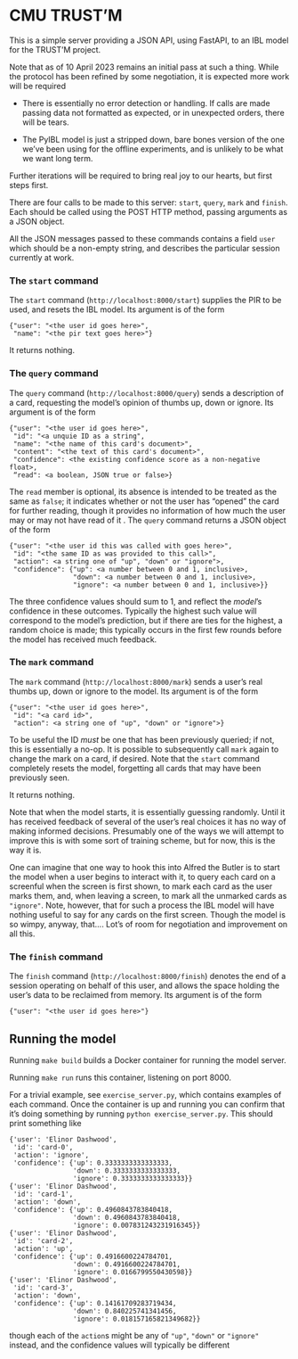 # CMU TRUST’M

This is a simple server providing a JSON API, using FastAPI, to an IBL model for the TRUST’M project.

Note that as of 10 April 2023 remains an initial pass at such a thing. While the protocol has
been refined by some negotiation, it is expected more work will be required

- There is essentially no error detection or handling. If calls are made passing data not
  formatted as expected, or in unexpected orders, there will be tears.

- The PyIBL model is just a stripped down, bare bones version of the one we’ve been using
  for the offline experiments, and is unlikely to be what we want long term.

Further iterations will be required to bring real joy to our hearts, but first steps first.

There are four calls to be made to this server: `start`, `query`, `mark` and `finish`. Each should be called
using the POST HTTP method, passing arguments as a JSON object.

All the JSON messages passed to these commands contains a field `user` which should be a non-empty string,
and describes the particular session currently at work.

### The `start` command

The `start` command (`http://localhost:8000/start`) supplies the PIR to be used, and resets the IBL model.
Its argument is of the form

    {"user": "<the user id goes here>",
     "name": "<the pir text goes here>"}

It returns nothing.

### The `query` command

The `query` command (`http://localhost:8000/query`) sends a description of a card, requesting the model’s
opinion of thumbs up, down or ignore. Its argument is of the form

    {"user": "<the user id goes here>",
     "id": "<a unquie ID as a string",
     "name": "<the name of this card's document>",
     "content": "<the text of this card's document>",
     "confidence": <the existing confidence score as a non-negative float>,
     “read": <a boolean, JSON true or false>}

The `read` member is optional, its absence is intended to be treated as the same as `false`;
it indicates whether or not the user has “opened” the card for further reading, though it provides
no information of how much the user may or may not have read of it
.
The `query` command returns a JSON object of the form

    {"user": "<the user id this was called with goes here>",
     "id": "<the same ID as was provided to this call>",
     "action": <a string one of "up", "down" or "ignore">,
     "confidence": {"up": <a number between 0 and 1, inclusive>,
                    "down": <a number between 0 and 1, inclusive>,
                    "ignore": <a number between 0 and 1, inclusive>}}

The three confidence values should sum to 1, and reflect the *model*’s confidence in these outcomes.
Typically the highest such value will correspond to the model’s prediction, but if there are ties
for the highest, a random choice is made; this typically occurs in the first few rounds before
the model has received much feedback.

### The `mark` command

The `mark` command (`http://localhost:8000/mark`) sends a user’s real thumbs up, down or ignore to the model.
Its argument is of the form

    {"user": "<the user id goes here>",
     "id": "<a card id>",
     "action": <a string one of "up", "down" or "ignore">}

To be useful the ID *must* be one that has been previously queried; if not, this is essentially a no-op.
It is possible to subsequently call `mark` again to change the mark on a card, if desired.
Note that the `start` command completely resets the model, forgetting all cards that may have been
previously seen.

It returns nothing.

Note that when the model starts, it is essentially guessing randomly. Until it has received feedback
of several of the user’s real choices it has no way of making informed decisions. Presumably one of
the ways we will attempt to improve this is with some sort of training scheme, but for now, this is
the way it is.

One can imagine that one way to hook this into Alfred the Butler is to start the model when a
user begins to interact with it, to query each card on a screenful when the screen is first shown,
to mark each card as the user marks them, and, when leaving a screen, to mark all the unmarked cards
as `"ignore"`. Note, however, that for such a process the IBL model will have nothing useful to say
for any cards on the first screen. Though the model is so wimpy, anyway, that.... Lot’s of room
for negotiation and improvement on all this.

### The `finish` command

The `finish` command (`http://localhost:8000/finish`) denotes the end of a session operating on
behalf of this user, and allows the space holding the user’s data to be reclaimed from memory.
Its argument is of the form

    {"user": "<the user id goes here>"}


## Running the model

Running `make build` builds a Docker container for running the model server.

Running `make run` runs this container, listening on port 8000.

For a trivial example, see `exercise_server.py`, which contains examples of each command.
Once the container is up and running you can confirm that it’s doing something by running
`python exercise_server.py`. This should print something like

    {'user': 'Elinor Dashwood',
     'id': 'card-0',
     'action': 'ignore',
     'confidence': {'up': 0.3333333333333333,
                    'down': 0.3333333333333333,
                    'ignore': 0.3333333333333333}}
    {'user': 'Elinor Dashwood',
     'id': 'card-1',
     'action': 'down',
     'confidence': {'up': 0.4960843783840418,
                    'down': 0.4960843783840418,
                    'ignore': 0.007831243231916345}}
    {'user': 'Elinor Dashwood',
     'id': 'card-2',
     'action': 'up',
     'confidence': {'up': 0.4916600224784701,
                    'down': 0.4916600224784701,
                    'ignore': 0.0166799550430598}}
    {'user': 'Elinor Dashwood',
     'id': 'card-3',
     'action': 'down',
     'confidence': {'up': 0.14161709283719434,
                    'down': 0.840225741341456,
                    'ignore': 0.018157165821349682}}


though each of the `action`s might be any of `"up"`, `"down"` or `"ignore"` instead, and the confidence
values will typically be different
